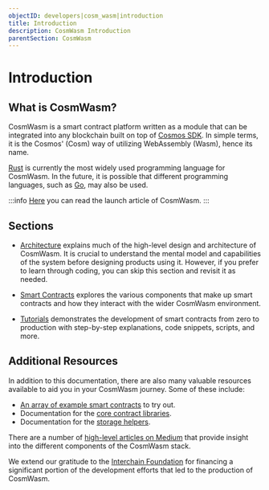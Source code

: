 ```yaml
---
objectID: developers|cosm_wasm|introduction
title: Introduction
description: CosmWasm Introduction
parentSection: CosmWasm
---
```


# Introduction

## What is CosmWasm?

CosmWasm is a smart contract platform written as a module that can be integrated into any blockchain built on top of [Cosmos SDK](https://github.com/cosmos/cosmos-sdk). In simple terms, it is the Cosmos' (Cosm) way of utilizing WebAssembly (Wasm), hence its name.

[Rust](https://www.rust-lang.org/) is currently the most widely used programming language for CosmWasm. In the future, it is possible that different programming languages, such as [Go](https://go.dev/), may also be used.

:::info
[Here](https://blog.cosmos.network/announcing-the-launch-of-cosmwasm-cc426ab88e12) you can read the launch article of CosmWasm.
:::

## Sections

* [Architecture](3.architecture/2.multi-chain-contracts.md) explains much of the high-level design and architecture of CosmWasm. It is crucial to understand the mental model and capabilities of the system before designing products using it. However, if you prefer to learn through coding, you can skip this section and revisit it as needed.

* [Smart Contracts](1.smart-contracts/1.contract-semantics.md) explores the various components that make up smart contracts and how they interact with the wider CosmWasm environment.

* [Tutorials](2.tutorials/1.simple-option/1.testing.md) demonstrates the development of smart contracts from zero to production with step-by-step explanations, code snippets, scripts, and more.

## Additional Resources

In addition to this documentation, there are also many valuable resources available to aid you in your CosmWasm journey. Some of these include:

* [An array of example smart contracts](https://github.com/CosmWasm/cw-examples) to try out.
* Documentation for the [core contract libraries](https://docs.rs/cosmwasm-std/latest/cosmwasm_std/index.html).
* Documentation for the [storage helpers](https://docs.rs/cosmwasm-storage/latest/cosmwasm_storage/index.html).

There are a number of [high-level articles on Medium](https://medium.com/confio) that provide insight into the different components of the CosmWasm stack.

We extend our gratitude to the [Interchain Foundation](https://interchain.io/) for financing a significant portion of the development efforts that led to the production of CosmWasm.
